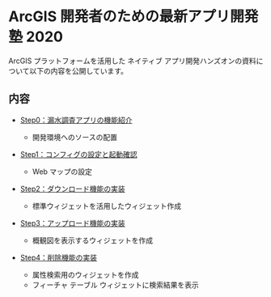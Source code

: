 # ArcGIS 開発者のための最新アプリ開発塾 2020

ArcGIS プラットフォームを活用した ネイティブ アプリ開発ハンズオンの資料について以下の内容を公開しています。

## 内容
- [Step0：漏水調査アプリの機能紹介](./Step0#Step0：漏水調査アプリの機能紹介)
  - 開発環境へのソースの配置

- [Step1：コンフィグの設定と起動確認](./Step1.md)
  - Web マップの設定

- [Step2：ダウンロード機能の実装](./Step2#Step2：ダウンロード機能の実装)
  - 標準ウィジェットを活用したウィジェット作成

* [Step3：アップロード機能の実装](./Step3#Step3：アップロード機能の実装)
  * 概観図を表示するウィジェットを作成

* [Step4：削除機能の実装](./Step4#Step4：削除機能の実装)
  * 属性検索用のウィジェットを作成
  * フィーチャ テーブル ウィジェットに検索結果を表示
